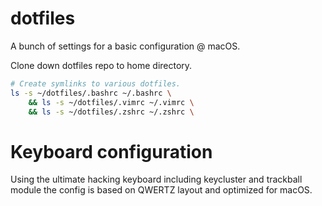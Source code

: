 # dotfiles
A bunch of settings for a basic configuration @ macOS.

Clone down dotfiles repo to home directory.


```sh
# Create symlinks to various dotfiles.
ls -s ~/dotfiles/.bashrc ~/.bashrc \
	&& ls -s ~/dotfiles/.vimrc ~/.vimrc \
	&& ls -s ~/dotfiles/.zshrc ~/.zshrc \
```
# Keyboard configuration
Using the ultimate hacking keyboard including keycluster and trackball module the config is based on QWERTZ layout and optimized for macOS.
